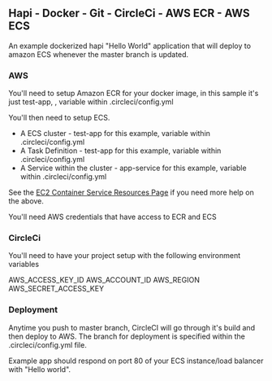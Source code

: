 ## Hapi - Docker - Git - CircleCi - AWS ECR - AWS ECS

An example dockerized hapi "Hello World" application that will deploy to amazon ECS whenever the master branch is updated.

### AWS

You'll need to setup Amazon ECR for your docker image, in this sample it's just test-app, , variable within .circleci/config.yml

You'll then need to setup ECS. 

- A ECS cluster - test-app for this example, variable within .circleci/config.yml
- A Task Definition - test-app for this example, variable within .circleci/config.yml
- A Service within the cluster - app-service for this example, variable within .circleci/config.yml

See the [EC2 Container Service
Resources Page](https://aws.amazon.com/ecs/) if you need more help on the above.

You'll need AWS credentials that have access to ECR and ECS

### CircleCi

You'll need to have your project setup with the following environment variables

AWS_ACCESS_KEY_ID
AWS_ACCOUNT_ID
AWS_REGION
AWS_SECRET_ACCESS_KEY


### Deployment

Anytime you push to master branch, CircleCI will go through it's build and then deploy to AWS.  The branch for deployment
is specified within the .circleci/config.yml file.   

Example app should respond on port 80 of your ECS instance/load balancer with "Hello world".

